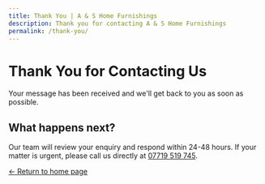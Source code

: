 ```yaml
---
title: Thank You | A & S Home Furnishings
description: Thank you for contacting A & S Home Furnishings
permalink: /thank-you/
---
```


# Thank You for Contacting Us

Your message has been received and we'll get back to you as soon as possible.

## What happens next?

Our team will review your enquiry and respond within 24-48 hours. If your matter is urgent, please call us directly at [07719 519 745](tel:07719519745).

[← Return to home page](/)
